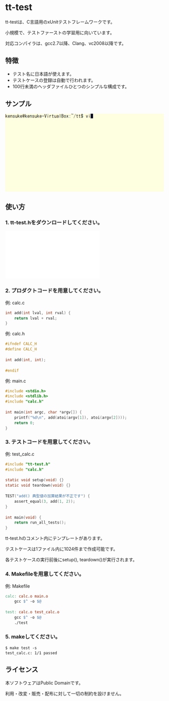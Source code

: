# tt-test
tt-testは、C言語用のxUnitテストフレームワークです。

小規模で、テストファーストの学習用に向いています。

対応コンパイラは、gcc2.7以降、Clang、vc2008以降です。

## 特徴
* テスト名に日本語が使えます。
* テストケースの登録は自動で行われます。
* 100行未満のヘッダファイルひとつのシンプルな構成です。

## サンプル
![Sample](sample.gif)

## 使い方
### 1. tt-test.hをダウンロードしてください。
![tt-test.h](src/tt-test.h)

### 2. プロダクトコードを用意してください。
例: calc.c
```c
int add(int lval, int rval) {
	return lval + rval;
}
```

例: calc.h
```c
#ifndef CALC_H
#define CALC_H

int add(int, int);

#endif
```

例: main.c
```c
#include <stdio.h>
#include <stdlib.h>
#include "calc.h"

int main(int argc, char *argv[]) {
	printf("%d\n", add(atoi(argv[1]), atoi(argv[2])));
	return 0;
}
```

### 3. テストコードを用意してください。
例: test_calc.c
```c
#include "tt-test.h"
#include "calc.h"

static void setup(void) {}
static void teardown(void) {}

TEST("add() 典型値の加算結果が不正です") {
	assert_equal(3, add(1, 2));
}

int main(void) {
	return run_all_tests();
}
```

tt-test.hのコメント内にテンプレートがあります。

テストケースは1ファイル内に1024件まで作成可能です。

各テストケースの実行前後にsetup(), teardown()が実行されます。

### 4. Makefileを用意してください。
例: Makefile
```Makefile
calc: calc.o main.o
	gcc $^ -o $@

test: calc.o test_calc.o
	gcc $^ -o $@
	./test
```

### 5. makeしてください。
```
$ make test -s
test_calc.c: 1/1 passed
```

## ライセンス
本ソフトウェアはPublic Domainです。

利用・改変・販売・配布に対して一切の制約を設けません。

